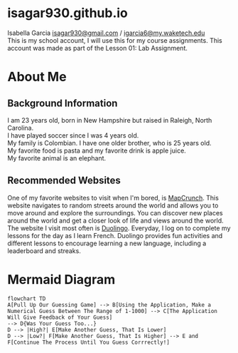 # isagar930.github.io
Isabella Garcia
isagar930@gmail.com / igarcia6@my.waketech.edu  
This is my school account, I will use this for my course assignments.
This account was made as part of the Lesson 01: Lab Assignment.

# About Me
## Background Information
I am 23 years old, born in New Hampshire but raised in Raleigh, North Carolina.  
I have played soccer since I was 4 years old.  
My family is Colombian. I have one older brother, who is 25 years old.  
My favorite food is pasta and my favorite drink is apple juice.  
My favorite animal is an elephant.  

## Recommended Websites
One of my favorite websites to visit when I'm bored, is [MapCrunch](https://www.mapcrunch.com/). This website navigates to random streets around the world and allows you to move around and explore the surroundings. You can discover new places around the world and get a closer look of life and views around the world.  
The website I visit most often is [Duolingo](https://www.duolingo.com/). Everyday, I log on to complete my lessons for the day as I learn French. Duolingo provides fun activities and different lessons to encourage learning a new language, including a leaderboard and streaks.

# Mermaid Diagram

```mermaid
flowchart TD
A[Pull Up Our Guessing Game] --> B[Using the Application, Make a Numerical Guess Between The Range of 1-1000] --> C[The Application Will Give Feedback of Your Guess]
--> D{Was Your Guess Too...}
D --> |High?| E[Make Another Guess, That Is Lower]
D --> |Low?| F[Make Another Guess, That Is Higher] --> E and F[Continue The Process Until You Guess Corrrectly!]
```
